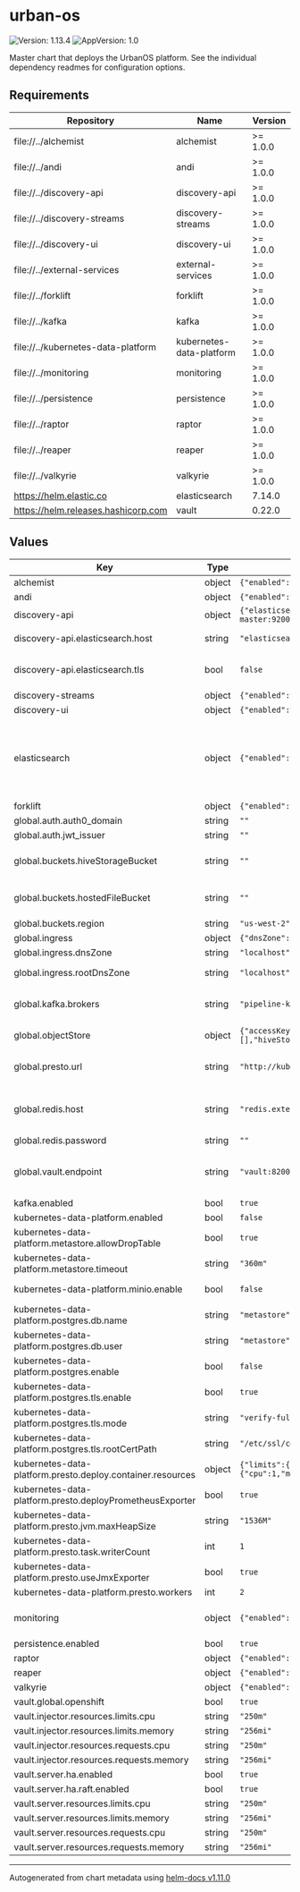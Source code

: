 # urban-os

![Version: 1.13.4](https://img.shields.io/badge/Version-1.13.4-informational?style=flat-square) ![AppVersion: 1.0](https://img.shields.io/badge/AppVersion-1.0-informational?style=flat-square)

Master chart that deploys the UrbanOS platform. See the individual dependency readmes for configuration options.

## Requirements

| Repository | Name | Version |
|------------|------|---------|
| file://../alchemist | alchemist | >= 1.0.0 |
| file://../andi | andi | >= 1.0.0 |
| file://../discovery-api | discovery-api | >= 1.0.0 |
| file://../discovery-streams | discovery-streams | >= 1.0.0 |
| file://../discovery-ui | discovery-ui | >= 1.0.0 |
| file://../external-services | external-services | >= 1.0.0 |
| file://../forklift | forklift | >= 1.0.0 |
| file://../kafka | kafka | >= 1.0.0 |
| file://../kubernetes-data-platform | kubernetes-data-platform | >= 1.0.0 |
| file://../monitoring | monitoring | >= 1.0.0 |
| file://../persistence | persistence | >= 1.0.0 |
| file://../raptor | raptor | >= 1.0.0 |
| file://../reaper | reaper | >= 1.0.0 |
| file://../valkyrie | valkyrie | >= 1.0.0 |
| https://helm.elastic.co | elasticsearch | 7.14.0 |
| https://helm.releases.hashicorp.com | vault | 0.22.0 |

## Values

| Key | Type | Default | Description |
|-----|------|---------|-------------|
| alchemist | object | `{"enabled":true}` | See dependent chart for configuration details |
| andi | object | `{"enabled":true,"fullnameOverride":"andi"}` | See dependent chart for configuration details |
| discovery-api | object | `{"elasticsearch":{"host":"elasticsearch-master:9200","tls":false},"enabled":true}` | See dependent chart for configuration details |
| discovery-api.elasticsearch.host | string | `"elasticsearch-master:9200"` | This is the default location of the chart-provided elasticsearch instance |
| discovery-api.elasticsearch.tls | bool | `false` | Set this to true to require the api to connect to elasticsearch via https. TLS must be configured on the elasticsearch cluster |
| discovery-streams | object | `{"enabled":true}` | See dependent chart for configuration details |
| discovery-ui | object | `{"enabled":true}` | See dependent chart for configuration details |
| elasticsearch | object | `{"enabled":true,"replicas":2}` | By default, the urbanOS chart stands up its own elasticsearch instance. Disable this if you plan to provide your own. TLS will be disabled by default, but can be configured using the chart   documentation below https://github.com/elastic/helm-charts/tree/master/elasticsearch#configuration |
| forklift | object | `{"enabled":true,"fullnameOverride":"forklift"}` | See dependent chart for configuration details |
| global.auth.auth0_domain | string | `""` |  |
| global.auth.jwt_issuer | string | `""` |  |
| global.buckets.hiveStorageBucket | string | `""` | Required. Bucket that extracted data is written to. *Note*: Bucket names are globally unique in S3 or cluster unique in Minio |
| global.buckets.hostedFileBucket | string | `""` | Required. Bucket to store Host type datasets. *Note*: Bucket names are globally unique in S3 or cluster unique in Minio |
| global.buckets.region | string | `"us-west-2"` | S3 Bucket region. Ignored when using Minio |
| global.ingress | object | `{"dnsZone":"localhost","rootDnsZone":"localhost"}` | Common ingress configuration |
| global.ingress.dnsZone | string | `"localhost"` | Domain name for the platform |
| global.ingress.rootDnsZone | string | `"localhost"` | Root domain name for the platform. Often the same as `dnsZone` |
| global.kafka.brokers | string | `"pipeline-kafka-bootstrap:9092"` | This is the default url for the kafka cluster deployed with the chart. Override this if you are using an external kafka cluster. |
| global.objectStore | object | `{"accessKey":[],"accessSecret":[],"hiveStoragePath":"","host":"","port":80}` | Connection info for connecting to s3 for the persistence layer |
| global.presto.url | string | `"http://kubernetes-data-platform-presto:8080"` | This is the default url that presto is deployed to with the chart. Override this if you are using an external presto cluster. |
| global.redis.host | string | `"redis.external-services"` | The url to a Redis instance. *Note*: Most apps in the platform require access to a Redis instance, and one is not currently included in the chart. |
| global.redis.password | string | `""` |  |
| global.vault.endpoint | string | `"vault:8200"` | A url to a vault instance. Reaper and Andi use vault to read and store secrets for dataset ingestion. *Note*: Currently, only the provided vault chart works with UrbanOS |
| kafka.enabled | bool | `true` |  |
| kubernetes-data-platform.enabled | bool | `false` |  |
| kubernetes-data-platform.metastore.allowDropTable | bool | `true` |  |
| kubernetes-data-platform.metastore.timeout | string | `"360m"` |  |
| kubernetes-data-platform.minio.enable | bool | `false` | Minio is an experimental way to gain platform independence from S3 |
| kubernetes-data-platform.postgres.db.name | string | `"metastore"` |  |
| kubernetes-data-platform.postgres.db.user | string | `"metastore"` |  |
| kubernetes-data-platform.postgres.enable | bool | `false` | Include in-cluster postgres for the metastore |
| kubernetes-data-platform.postgres.tls.enable | bool | `true` |  |
| kubernetes-data-platform.postgres.tls.mode | string | `"verify-full"` |  |
| kubernetes-data-platform.postgres.tls.rootCertPath | string | `"/etc/ssl/certs/ca-certificates.crt"` |  |
| kubernetes-data-platform.presto.deploy.container.resources | object | `{"limits":{"cpu":2,"memory":"2Gi"},"requests":{"cpu":1,"memory":"2Gi"}}` | Resource configuration for the presto workers |
| kubernetes-data-platform.presto.deployPrometheusExporter | bool | `true` |  |
| kubernetes-data-platform.presto.jvm.maxHeapSize | string | `"1536M"` | Heap size for the presto workers, should be relative to available resources |
| kubernetes-data-platform.presto.task.writerCount | int | `1` |  |
| kubernetes-data-platform.presto.useJmxExporter | bool | `true` |  |
| kubernetes-data-platform.presto.workers | int | `2` |  |
| monitoring | object | `{"enabled":false}` | By default monitoring is disabled as it is optional, but we recommend it be enabled for production deployments |
| persistence.enabled | bool | `true` |  |
| raptor | object | `{"enabled":true,"fullnameOverride":"raptor"}` | See dependent chart for configuration details |
| reaper | object | `{"enabled":true,"fullnameOverride":"reaper"}` | See dependent chart for configuration details |
| valkyrie | object | `{"enabled":true,"fullnameOverride":"valkyrie","replicaCount":1}` | See dependent chart for configuration details |
| vault.global.openshift | bool | `true` |  |
| vault.injector.resources.limits.cpu | string | `"250m"` |  |
| vault.injector.resources.limits.memory | string | `"256mi"` |  |
| vault.injector.resources.requests.cpu | string | `"250m"` |  |
| vault.injector.resources.requests.memory | string | `"256mi"` |  |
| vault.server.ha.enabled | bool | `true` |  |
| vault.server.ha.raft.enabled | bool | `true` |  |
| vault.server.resources.limits.cpu | string | `"250m"` |  |
| vault.server.resources.limits.memory | string | `"256mi"` |  |
| vault.server.resources.requests.cpu | string | `"250m"` |  |
| vault.server.resources.requests.memory | string | `"256mi"` |  |

----------------------------------------------
Autogenerated from chart metadata using [helm-docs v1.11.0](https://github.com/norwoodj/helm-docs/releases/v1.11.0)
